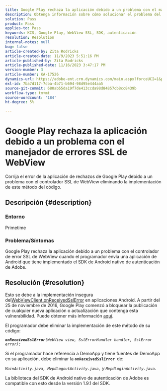```yaml
---
title: Google Play rechaza la aplicación debido a un problema con el manejador de errores SSL de WebView
description: Obtenga información sobre cómo solucionar el problema del controlador de errores de la aplicación de rechazos de Google Play.
solution: Pass
product: Pass
applies-to: Pass
keywords: KCS, Google Play, WebView SSL, SDK, autenticación
resolution: Resolution
internal-notes: null
bug: false
article-created-by: Zita Rodricks
article-created-date: 11/9/2023 5:51:16 PM
article-published-by: Zita Rodricks
article-published-date: 11/16/2023 3:47:17 PM
version-number: 3
article-number: KA-17526
dynamics-url: https://adobe-ent.crm.dynamics.com/main.aspx?forceUCI=1&pagetype=entityrecord&etn=knowledgearticle&id=12e77291-287f-ee11-8179-6045bd006b4b
exl-id: 7ba7d117-7cba-4b71-b694-98d95e444aa5
source-git-commit: 680ab55da19f7de413ccda98d84857cb8cc8439b
workflow-type: tm+mt
source-wordcount: '184'
ht-degree: 5%

---
```


# Google Play rechaza la aplicación debido a un problema con el manejador de errores SSL de WebView


Corrija el error de la aplicación de rechazos de Google Play debido a un problema con el controlador SSL de WebView eliminando la implementación de este método del código.

## Descripción {#description}


### <b>Entorno</b>

Primetime



### <b>Problema/Síntomas</b>

Google Play rechaza la aplicación debido a un problema con el controlador de error SSL de WebView cuando el programador envía una aplicación de Android que tiene implementado el SDK de Android nativo de autenticación de Adobe.


## Resolución {#resolution}


Esto se debe a la implementación insegura del[WebViewClient.onReceivedSslError](https://developer.android.com/reference/android/webkit/WebViewClient.html#onReceivedSslError%28android.webkit.WebView,%20android.webkit.SslErrorHandler,%20android.net.http.SslError%29) en aplicaciones Android. A partir del 25 de noviembre de 2016, Google Play comenzó a bloquear la publicación de cualquier nueva aplicación o actualización que contenga esta vulnerabilidad. Puede obtener más información [aquí](https://support.google.com/faqs/answer/7071387?hl=es).

El programador debe eliminar la implementación de este método de su código:

<b>*`onReceivedSslError`</b>`(WebView view, SslErrorHandler handler, SslError error);`*

Si el programador hace referencia a DemoApp y tiene fuentes de DemoApp en su aplicación, debe eliminar la <b>`onReceivedSslError `</b>de:

*`MainActivity.java, MvpdLogoutActivity.java,` y `MvpdLoginActivity.java.`*

La biblioteca del SDK de Android nativo de autenticación de Adobe es compatible con esto desde la versión 1.9.1 del SDK.
